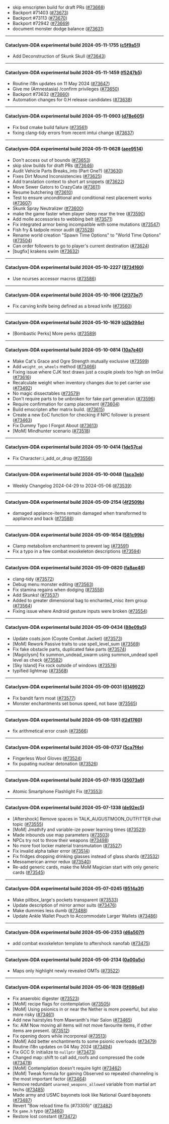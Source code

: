 * skip emscripten build for draft PRs ([#73668](https://github.com/CleverRaven/Cataclysm-DDA/pull/73668))
* Backport #71403 ([#73673](https://github.com/CleverRaven/Cataclysm-DDA/pull/73673))
* Backport #73113 ([#73670](https://github.com/CleverRaven/Cataclysm-DDA/pull/73670))
* Backport #72942 ([#73669](https://github.com/CleverRaven/Cataclysm-DDA/pull/73669))
* document monster dodge balance ([#73631](https://github.com/CleverRaven/Cataclysm-DDA/pull/73631))

---

#### Cataclysm-DDA experimental build 2024-05-11-1755 ([c5f9a51](https://github.com/CleverRaven/Cataclysm-DDA/releases/tag/cdda-experimental-2024-05-11-1755))

* Add Deconstruction of Skunk Skull ([#73643](https://github.com/CleverRaven/Cataclysm-DDA/pull/73643))

---

#### Cataclysm-DDA experimental build 2024-05-11-1459 ([f5247b5](https://github.com/CleverRaven/Cataclysm-DDA/releases/tag/cdda-experimental-2024-05-11-1459))

* Routine i18n updates on 11 May 2024 ([#73647](https://github.com/CleverRaven/Cataclysm-DDA/pull/73647))
* Give me (Amnestasia) /confirm privileges ([#73650](https://github.com/CleverRaven/Cataclysm-DDA/pull/73650))
* Backport #73632 ([#73660](https://github.com/CleverRaven/Cataclysm-DDA/pull/73660))
* Automation changes for 0.H release candidates ([#73638](https://github.com/CleverRaven/Cataclysm-DDA/pull/73638))

---

#### Cataclysm-DDA experimental build 2024-05-11-0903 ([d78e605](https://github.com/CleverRaven/Cataclysm-DDA/releases/tag/cdda-experimental-2024-05-11-0903))

* Fix bsd cmake build failure ([#73561](https://github.com/CleverRaven/Cataclysm-DDA/pull/73561))
* fixing clang-tidy errors from recent imtui change ([#73637](https://github.com/CleverRaven/Cataclysm-DDA/pull/73637))

---

#### Cataclysm-DDA experimental build 2024-05-11-0628 ([aee9514](https://github.com/CleverRaven/Cataclysm-DDA/releases/tag/cdda-experimental-2024-05-11-0628))

* Don't access out of bounds ([#73653](https://github.com/CleverRaven/Cataclysm-DDA/pull/73653))
* skip slow builds for draft PRs ([#73646](https://github.com/CleverRaven/Cataclysm-DDA/pull/73646))
* Audit Vehicle Parts Breaks_into (Part One?) ([#73630](https://github.com/CleverRaven/Cataclysm-DDA/pull/73630))
* Fixes Dirt Mound Inconsistencies ([#73625](https://github.com/CleverRaven/Cataclysm-DDA/pull/73625))
* Add translation context to short art snippets ([#73622](https://github.com/CleverRaven/Cataclysm-DDA/pull/73622))
* Move Sewer Gators to CrazyCata ([#73611](https://github.com/CleverRaven/Cataclysm-DDA/pull/73611))
* Resume butchering ([#73610](https://github.com/CleverRaven/Cataclysm-DDA/pull/73610))
* Test to ensure unconditional and conditional nest placement works ([#73607](https://github.com/CleverRaven/Cataclysm-DDA/pull/73607))
* Skunk Spray Neutralizer ([#73600](https://github.com/CleverRaven/Cataclysm-DDA/pull/73600))
* make the game faster when player sleep near the tree ([#73590](https://github.com/CleverRaven/Cataclysm-DDA/pull/73590))
* Add molle accessories to webbing belt ([#73571](https://github.com/CleverRaven/Cataclysm-DDA/pull/73571))
* Fix integrated armor being incompatible with some mutations ([#73547](https://github.com/CleverRaven/Cataclysm-DDA/pull/73547))
* Fish fry & tadpole minor audit ([#73528](https://github.com/CleverRaven/Cataclysm-DDA/pull/73528))
* Rename world creation "Spawn Time Options" to "World Time Options" ([#73504](https://github.com/CleverRaven/Cataclysm-DDA/pull/73504))
* Can order followers to go to player's current destination ([#73624](https://github.com/CleverRaven/Cataclysm-DDA/pull/73624))
* [bugfix] krakens swim ([#73632](https://github.com/CleverRaven/Cataclysm-DDA/pull/73632))

---

#### Cataclysm-DDA experimental build 2024-05-10-2227 ([9734160](https://github.com/CleverRaven/Cataclysm-DDA/releases/tag/cdda-experimental-2024-05-10-2227))

* Use ncurses accessor macros ([#73586](https://github.com/CleverRaven/Cataclysm-DDA/pull/73586))

---

#### Cataclysm-DDA experimental build 2024-05-10-1906 ([2f373e7](https://github.com/CleverRaven/Cataclysm-DDA/releases/tag/cdda-experimental-2024-05-10-1906))

* Fix carving knife being defined as a bread knife ([#73560](https://github.com/CleverRaven/Cataclysm-DDA/pull/73560))

---

#### Cataclysm-DDA experimental build 2024-05-10-1629 ([d2b094e](https://github.com/CleverRaven/Cataclysm-DDA/releases/tag/cdda-experimental-2024-05-10-1629))

* [Bombastic Perks] More perks ([#73589](https://github.com/CleverRaven/Cataclysm-DDA/pull/73589))

---

#### Cataclysm-DDA experimental build 2024-05-10-0814 ([10a7e40](https://github.com/CleverRaven/Cataclysm-DDA/releases/tag/cdda-experimental-2024-05-10-0814))

* Make Cat's Grace and Ogre Strength mutually exclusive ([#73599](https://github.com/CleverRaven/Cataclysm-DDA/pull/73599))
* Add `weight_on_wheels` method ([#73466](https://github.com/CleverRaven/Cataclysm-DDA/pull/73466))
* Fixing issue where CJK text draws just a couple pixels too high on ImGui ([#73616](https://github.com/CleverRaven/Cataclysm-DDA/pull/73616))
* Recalculate weight when inventory changes due to pet carrier use ([#73492](https://github.com/CleverRaven/Cataclysm-DDA/pull/73492))
* No magic dissectables ([#73579](https://github.com/CleverRaven/Cataclysm-DDA/pull/73579))
* Don't require parts to be unbroken for fake part generation ([#73596](https://github.com/CleverRaven/Cataclysm-DDA/pull/73596))
* Require confirmation for camp placement ([#73604](https://github.com/CleverRaven/Cataclysm-DDA/pull/73604))
* Build emscripten after matrix build. ([#73615](https://github.com/CleverRaven/Cataclysm-DDA/pull/73615))
* Create a new EoC function for checking if NPC follower is present ([#73463](https://github.com/CleverRaven/Cataclysm-DDA/pull/73463))
* Fix Dummy Typo I Forgot About ([#73613](https://github.com/CleverRaven/Cataclysm-DDA/pull/73613))
* [MoM] Mindhunter scenario ([#73518](https://github.com/CleverRaven/Cataclysm-DDA/pull/73518))

---

#### Cataclysm-DDA experimental build 2024-05-10-0414 ([1de57ca](https://github.com/CleverRaven/Cataclysm-DDA/releases/tag/cdda-experimental-2024-05-10-0414))

* Fix Character::i_add_or_drop ([#73556](https://github.com/CleverRaven/Cataclysm-DDA/pull/73556))

---

#### Cataclysm-DDA experimental build 2024-05-10-0048 ([1aca3eb](https://github.com/CleverRaven/Cataclysm-DDA/releases/tag/cdda-experimental-2024-05-10-0048))

* Weekly Changelog 2024-04-29 to 2024-05-06 ([#73539](https://github.com/CleverRaven/Cataclysm-DDA/pull/73539))

---

#### Cataclysm-DDA experimental build 2024-05-09-2154 ([4f2509b](https://github.com/CleverRaven/Cataclysm-DDA/releases/tag/cdda-experimental-2024-05-09-2154))

* damaged appiance-items remain damaged when transformed to appliance and back ([#73588](https://github.com/CleverRaven/Cataclysm-DDA/pull/73588))

---

#### Cataclysm-DDA experimental build 2024-05-09-1654 ([581c99b](https://github.com/CleverRaven/Cataclysm-DDA/releases/tag/cdda-experimental-2024-05-09-1654))

* Clamp metabolism enchantment to prevent lag ([#73591](https://github.com/CleverRaven/Cataclysm-DDA/pull/73591))
* Fix a typo in a few combat exoskeleton descriptions ([#73594](https://github.com/CleverRaven/Cataclysm-DDA/pull/73594))

---

#### Cataclysm-DDA experimental build 2024-05-09-0820 ([fa8ae46](https://github.com/CleverRaven/Cataclysm-DDA/releases/tag/cdda-experimental-2024-05-09-0820))

* clang-tidy ([#73572](https://github.com/CleverRaven/Cataclysm-DDA/pull/73572))
* Debug menu monster editing ([#73563](https://github.com/CleverRaven/Cataclysm-DDA/pull/73563))
* Fix stamina regains when dodging ([#73558](https://github.com/CleverRaven/Cataclysm-DDA/pull/73558))
* Add Skunks! ([#73537](https://github.com/CleverRaven/Cataclysm-DDA/pull/73537))
* Added to greater dimensional bag to enchanted_misc item group ([#73564](https://github.com/CleverRaven/Cataclysm-DDA/pull/73564))
* Fixing issue where Android gesture inputs were broken ([#73554](https://github.com/CleverRaven/Cataclysm-DDA/pull/73554))

---

#### Cataclysm-DDA experimental build 2024-05-09-0434 ([88e09a5](https://github.com/CleverRaven/Cataclysm-DDA/releases/tag/cdda-experimental-2024-05-09-0434))

* Update coats.json (Coyote Combat Jacket) ([#73573](https://github.com/CleverRaven/Cataclysm-DDA/pull/73573))
* [MoM] Rework Passive traits to use spell_level_sum ([#73569](https://github.com/CleverRaven/Cataclysm-DDA/pull/73569))
* Fix fake obstacle parts, duplicated fake parts ([#73574](https://github.com/CleverRaven/Cataclysm-DDA/pull/73574))
* [Magiclysm] fix summon_undead_swarm using summon_undead spell level as check ([#73582](https://github.com/CleverRaven/Cataclysm-DDA/pull/73582))
* [Sky Island] Fix rock outside of windows ([#73576](https://github.com/CleverRaven/Cataclysm-DDA/pull/73576))
* typified lightmap ([#73568](https://github.com/CleverRaven/Cataclysm-DDA/pull/73568))

---

#### Cataclysm-DDA experimental build 2024-05-09-0031 ([6149922](https://github.com/CleverRaven/Cataclysm-DDA/releases/tag/cdda-experimental-2024-05-09-0031))

* Fix bandit farm moat ([#73577](https://github.com/CleverRaven/Cataclysm-DDA/pull/73577))
* Monster enchantments set bonus speed, not base ([#73565](https://github.com/CleverRaven/Cataclysm-DDA/pull/73565))

---

#### Cataclysm-DDA experimental build 2024-05-08-1351 ([f2d1760](https://github.com/CleverRaven/Cataclysm-DDA/releases/tag/cdda-experimental-2024-05-08-1351))

* fix arithmetical error crash ([#73566](https://github.com/CleverRaven/Cataclysm-DDA/pull/73566))

---

#### Cataclysm-DDA experimental build 2024-05-08-0737 ([5ca7f4e](https://github.com/CleverRaven/Cataclysm-DDA/releases/tag/cdda-experimental-2024-05-08-0737))

* Fingerless Wool Gloves ([#73524](https://github.com/CleverRaven/Cataclysm-DDA/pull/73524))
* fix pupating nuclear detonation ([#73526](https://github.com/CleverRaven/Cataclysm-DDA/pull/73526))

---

#### Cataclysm-DDA experimental build 2024-05-07-1935 ([35073a9](https://github.com/CleverRaven/Cataclysm-DDA/releases/tag/cdda-experimental-2024-05-07-1935))

* Atomic Smartphone Flashlight Fix ([#73553](https://github.com/CleverRaven/Cataclysm-DDA/pull/73553))

---

#### Cataclysm-DDA experimental build 2024-05-07-1338 ([de92ec5](https://github.com/CleverRaven/Cataclysm-DDA/releases/tag/cdda-experimental-2024-05-07-1338))

* [Aftershock] Remove spaces in TALK_AUGUSTMOON_OUTFITTER chat topic ([#73555](https://github.com/CleverRaven/Cataclysm-DDA/pull/73555))
* [MoM] Jmathify and variable-ize power learning times ([#73529](https://github.com/CleverRaven/Cataclysm-DDA/pull/73529))
* Made inbounds use map parameters ([#73503](https://github.com/CleverRaven/Cataclysm-DDA/pull/73503))
* NPCs try not to throw their weapons  ([#73498](https://github.com/CleverRaven/Cataclysm-DDA/pull/73498))
* No more foot locker material transmutation ([#73527](https://github.com/CleverRaven/Cataclysm-DDA/pull/73527))
* Fix invalid alpha talker error ([#73514](https://github.com/CleverRaven/Cataclysm-DDA/pull/73514))
* Fix fridges dropping drinking glasses instead of glass shards ([#73532](https://github.com/CleverRaven/Cataclysm-DDA/pull/73532))
* Mesoamerican armor redux ([#73540](https://github.com/CleverRaven/Cataclysm-DDA/pull/73540))
* Re-add generic cards, make the MoM Magician start with only generic cards ([#73545](https://github.com/CleverRaven/Cataclysm-DDA/pull/73545))

---

#### Cataclysm-DDA experimental build 2024-05-07-0245 ([9514a3f](https://github.com/CleverRaven/Cataclysm-DDA/releases/tag/cdda-experimental-2024-05-07-0245))

* Make pillbox_large's pockets transparent ([#73533](https://github.com/CleverRaven/Cataclysm-DDA/pull/73533))
* Update description of mirror armor suits ([#73476](https://github.com/CleverRaven/Cataclysm-DDA/pull/73476))
* Make dummies less dumb ([#73488](https://github.com/CleverRaven/Cataclysm-DDA/pull/73488))
* Update Ankle Wallet Pouch to Accommodate Larger Wallets ([#73486](https://github.com/CleverRaven/Cataclysm-DDA/pull/73486))

---

#### Cataclysm-DDA experimental build 2024-05-06-2353 ([d6a507f](https://github.com/CleverRaven/Cataclysm-DDA/releases/tag/cdda-experimental-2024-05-06-2353))

* add combat exoskeleton template to aftershock nanofab ([#73475](https://github.com/CleverRaven/Cataclysm-DDA/pull/73475))

---

#### Cataclysm-DDA experimental build 2024-05-06-2134 ([0a00a5c](https://github.com/CleverRaven/Cataclysm-DDA/releases/tag/cdda-experimental-2024-05-06-2134))

* Maps only highlight newly revealed OMTs ([#73522](https://github.com/CleverRaven/Cataclysm-DDA/pull/73522))

---

#### Cataclysm-DDA experimental build 2024-05-06-1828 ([5f086e8](https://github.com/CleverRaven/Cataclysm-DDA/releases/tag/cdda-experimental-2024-05-06-1828))

* Fix anaerobic digester ([#73523](https://github.com/CleverRaven/Cataclysm-DDA/pull/73523))
* [MoM] recipe flags for contemplation ([#73505](https://github.com/CleverRaven/Cataclysm-DDA/pull/73505))
* [MoM] Using psionics in or near the Nether is more powerful, but also more risky ([#73461](https://github.com/CleverRaven/Cataclysm-DDA/pull/73461))
* Add new hairstyles from Mawranth's Hair Salon ([#73465](https://github.com/CleverRaven/Cataclysm-DDA/pull/73465))
* fix: AIM Now moving all items will not move favourite items, if other items are present. ([#73512](https://github.com/CleverRaven/Cataclysm-DDA/pull/73512))
* Fix opening doors while incorporeal ([#73513](https://github.com/CleverRaven/Cataclysm-DDA/pull/73513))
* [MoM] Add better enchantments to some psionic overloads ([#73479](https://github.com/CleverRaven/Cataclysm-DDA/pull/73479))
* Routine i18n updates on 04 May 2024 ([#73494](https://github.com/CleverRaven/Cataclysm-DDA/pull/73494))
* Fix GCC 9: initialize to `nullptr` ([#73473](https://github.com/CleverRaven/Cataclysm-DDA/pull/73473))
* Changed map::shift to call add_roofs and compressed the code ([#73478](https://github.com/CleverRaven/Cataclysm-DDA/pull/73478))
* [MoM] Contemplation doesn't require light ([#73462](https://github.com/CleverRaven/Cataclysm-DDA/pull/73462))
* [MoM] Tweak formula for gaining Observed so repeated channeling is the most important factor ([#73464](https://github.com/CleverRaven/Cataclysm-DDA/pull/73464))
* Remove redundant `unarmed_weapons_allowed` variable from martial art techs ([#73485](https://github.com/CleverRaven/Cataclysm-DDA/pull/73485))
* Made army and USMC bayonets look like National Guard bayonets ([#73487](https://github.com/CleverRaven/Cataclysm-DDA/pull/73487))
* Revert "Bow reload time fix (#73305)" ([#73482](https://github.com/CleverRaven/Cataclysm-DDA/pull/73482))
* fix `game.h` typo ([#73460](https://github.com/CleverRaven/Cataclysm-DDA/pull/73460))
* Restore lost constant ([#73472](https://github.com/CleverRaven/Cataclysm-DDA/pull/73472))
